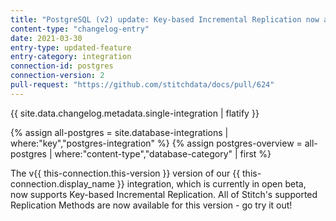 ```yaml
---
title: "PostgreSQL (v2) update: Key-based Incremental Replication now available!"
content-type: "changelog-entry"
date: 2021-03-30
entry-type: updated-feature
entry-category: integration
connection-id: postgres
connection-version: 2
pull-request: "https://github.com/stitchdata/docs/pull/624"
---
```


{{ site.data.changelog.metadata.single-integration | flatify }}

{% assign all-postgres = site.database-integrations | where:"key","postgres-integration" %}
{% assign postgres-overview = all-postgres | where:"content-type","database-category" | first %}

The v{{ this-connection.this-version }} version of our {{ this-connection.display_name }} integration, which is currently in open beta, now supports Key-based Incremental Replication. All of Stitch's supported Replication Methods are now available for this version - go try it out!
